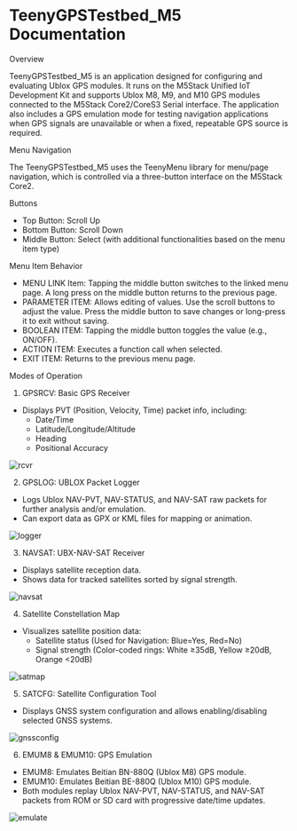 # TeenyGPSTestbed_M5 Documentation

Overview

TeenyGPSTestbed_M5 is an application designed for configuring and evaluating Ublox GPS modules. It runs on the M5Stack Unified IoT Development Kit and supports Ublox M8, M9, and M10 GPS modules connected to the M5Stack Core2/CoreS3 Serial interface. The application also includes a GPS emulation mode for testing navigation applications when GPS signals are unavailable or when a fixed, repeatable GPS source is required.

Menu Navigation

The TeenyGPSTestbed_M5 uses the TeenyMenu library for menu/page navigation, which is controlled via a three-button interface on the M5Stack Core2.

Buttons
 - Top Button: Scroll Up
 - Bottom Button: Scroll Down
 - Middle Button: Select (with additional functionalities based on the menu item type)

Menu Item Behavior
 - MENU LINK Item: Tapping the middle button switches to the linked menu page. A long press on the middle button returns to the previous page.
 - PARAMETER ITEM: Allows editing of values. Use the scroll buttons to adjust the value. Press the middle button to save changes or long-press it to exit without saving.
 - BOOLEAN ITEM: Tapping the middle button toggles the value (e.g., ON/OFF).
 - ACTION ITEM: Executes a function call when selected.
 - EXIT ITEM: Returns to the previous menu page.

Modes of Operation

1. GPSRCV: Basic GPS Receiver
 - Displays PVT (Position, Velocity, Time) packet info, including:
     - Date/Time
     - Latitude/Longitude/Altitude
     - Heading
     - Positional Accuracy

![rcvr](https://github.com/user-attachments/assets/44933f0f-ee60-4185-a83a-6f1d62cc16ba)

2. GPSLOG: UBLOX Packet Logger
 - Logs Ublox NAV-PVT, NAV-STATUS, and NAV-SAT raw packets for further analysis and/or emulation.
 - Can export data as GPX or KML files for mapping or animation.

![logger](https://github.com/user-attachments/assets/76e60714-89a7-4215-b9e3-44fe045ecd9c)

3. NAVSAT: UBX-NAV-SAT Receiver
 - Displays satellite reception data.
 - Shows data for tracked satellites sorted by signal strength.

![navsat](https://github.com/user-attachments/assets/81b5195e-e7c8-4fdd-8519-e363819dadc6)

4. Satellite Constellation Map
 - Visualizes satellite position data:
     - Satellite status (Used for Navigation: Blue=Yes, Red=No)
     - Signal strength (Color-coded rings: White ≥35dB, Yellow ≥20dB, Orange <20dB)

![satmap](https://github.com/user-attachments/assets/4119fc8f-0d75-4e7a-a513-4fce083ca1e6)

5. SATCFG: Satellite Configuration Tool
 - Displays GNSS system configuration and allows enabling/disabling selected GNSS systems.

![gnssconfig](https://github.com/user-attachments/assets/b6c171d3-360c-4afe-a90b-d0e92ae4508c)

6. EMUM8 & EMUM10: GPS Emulation
 - EMUM8: Emulates Beitian BN-880Q (Ublox M8) GPS module.
 - EMUM10: Emulates Beitian BE-880Q (Ublox M10) GPS module.
 - Both modules replay Ublox NAV-PVT, NAV-STATUS, and NAV-SAT packets from ROM or SD card with progressive date/time updates.

![emulate](https://github.com/user-attachments/assets/886de429-d785-4dba-84fc-5d3719fe9072)
